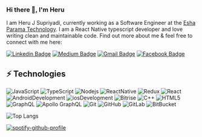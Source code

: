 ### Hi there 👋, I'm Heru

I am Heru J Supriyadi, currently working as a Software Engineer at the [Esha Parama Technology](). I am a React Native typescript developer and love writing clean and maintainable code. Find out more about me & feel free to connect with me here:

[![Linkedin Badge](https://img.shields.io/badge/-Heru%20J-blue?style=flat-square&logo=Linkedin&logoColor=white&link=https://www.linkedin.com/in/heru-js/)](https://www.linkedin.com/in/heru-js/)
[![Medium Badge](https://img.shields.io/badge/Heru%20JS-12100E?style=flat-square&logo=medium&logoColor=white&link=https://heruujs.medium.com/)](https://heruujs.medium.com/)
[![Gmail Badge](https://img.shields.io/badge/-heruu.js@protonmail.com-c14438?style=flat-square&logo=Gmail&logoColor=white&link=mailto:heruu.js@protonmail.com)](mailto:heruu.js@protonmail.com)
[![Facebook Badge](https://img.shields.io/badge/Heru%20Julyanto%20Eka-1877F2?style=flat-square&logo=facebook&logoColor=white&link=https://www.facebook.com/heru.julyanto.es/)](https://www.facebook.com/heru.julyanto.es/)


## ⚡ Technologies

![JavaScript](https://img.shields.io/badge/-JavaScript-black?style=flat-square&logo=javascript)
![TypeScript](https://img.shields.io/badge/-TypeScript-007ACC?style=flat-square&logo=typescript)
![Nodejs](https://img.shields.io/badge/-Nodejs-black?style=flat-square&logo=Node.js)
![ReactNative](https://img.shields.io/badge/-React%20Native-black?style=flat-square&logo=react)
![Redux](https://img.shields.io/badge/-Redux-764ABC?style=flat-square&logo=redux)
![React](https://img.shields.io/badge/-React%20JS-black?style=flat-square&logo=react)
![AndroidDevelopment](https://img.shields.io/badge/-Development-white?style=flat-square&logo=android)
![iosDevelopment](https://img.shields.io/badge/-Development-black?style=flat-square&logo=ios)
![Bitrise](https://img.shields.io/badge/-Bitrise-683D87?style=flat-square&logo=bitrise)
![C++](https://img.shields.io/badge/-C++-00599C?style=flat-square&logo=c)
![HTML5](https://img.shields.io/badge/-HTML5-E34F26?style=flat-square&logo=html5&logoColor=white)
![GraphQL](https://img.shields.io/badge/-GraphQL-E10098?style=flat-square&logo=graphql)
![Apollo GraphQL](https://img.shields.io/badge/-Apollo%20GraphQL-311C87?style=flat-square&logo=apollo-graphql)
![Git](https://img.shields.io/badge/-Git-black?style=flat-square&logo=git)
![GitHub](https://img.shields.io/badge/-GitHub-181717?style=flat-square&logo=github)
![GitLab](https://img.shields.io/badge/-GitLab-FCA121?style=flat-square&logo=gitlab)
![BitBucket](https://img.shields.io/badge/-BitBucket-darkblue?style=flat-square&logo=bitbucket)


![Top Langs](https://github-readme-stats.vercel.app/api/top-langs/?username=herujest&hide=TeX&layout=compact)

[![spotify-github-profile](https://spotify-github-profile.vercel.app/api/view?uid=314gfrzbg44g2sy7jpjmmrzpe6q4&cover_image=true&theme=default&show_offline=false&background_color=121212&interchange=false&bar_color=53b14f&bar_color_cover=false)](https://github.com/kittinan/spotify-github-profile)
